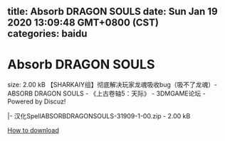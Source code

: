 
title: Absorb DRAGON SOULS
date: Sun Jan 19 2020 13:09:48 GMT+0800 (CST)    
categories: baidu
---

# Absorb DRAGON SOULS
size: 2.00 kB
 【SHARKAIY组】彻底解决玩家龙魂吸收bug（吸不了龙魂）-ABSORB DRAGON SOULS - 《上古卷轴5：天际》 - 3DMGAME论坛 - Powered by Discuz!
 
|- 汉化SpellABSORBDRAGONSOULS-31909-1-00.zip - 2.00 kB

[How to download](https://bpcam.bemobtrk.com/go/2ceec3aa-1ca2-46d6-b9ff-aaa5c184517c?jno=157)